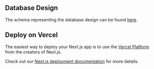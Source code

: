 ## Database Design

The schema representing the database design can be found [here](https://viewer.diagrams.net/?tags=%7B%7D&highlight=0000ff&edit=_blank&layers=1&nav=1#R7Z1fc9q4FsA%2FTaa7D9nBMsbwWOi26b3ZTiZpZ%2B99yjiggFuDqC2aZD%2F9yiDZEAmwEmM7Pmem02BhjNE58k86On%2FO3NH88VMcLGd%2FsQmNzkhn8njmfjgjhHScgfiTtjzJli5xNy3TOJxs2py84Sb8h8rGjmxdhROa7JzIGYt4uNxtHLPFgo75TlsQx%2Bxh97R7Fu1%2B6zKYUq3hZhxEeuvf4YTPZCvpdPI3Lmg4namvHhD5zl0w%2FjGN2Wohv3DBFnTzzjxQ15GnJrNgwh62mtw%2Fz9xRzBjfvJo%2FjmiUdqzqss3nPu55N7vnmC54kQ8s%2F%2FNh5f%2FtL7%2Fyn6OQzdz3DzeX5%2FIqv4JoJfviW0LjRN4xf1I9JG5%2Bmb7kwV3aNEx4EHMpSLcjGoRoeBAuaCwanPVxFAXLJFyfvmmZhdHkMnhiK64upI6G9%2BEjnVxv5JieK0R6KS6WHqYXvxcXv5E3k74dROF0IV6PxU9Pv3EY00Tcy2WQcHnGjM8j%2BVLvJ%2FWjaczp41aT7LdPlM0pj5%2FEKfLdri9lKBXc7cvjh1xbSFe2zbYUhagPBlJDp9m1c0mJF1JYFoIjmuAOy%2Bw6Vb3hjMXhP6mkItmz23JcHz%2BE8yhYCG0PJs%2Bahmw9vtfyCKNoxCKWCnut8c%2FlnZ40idnyaxBPKZcNSxYu%2BLofvKH4J3pm1PnDO%2FPEvY7EsZMfi3%2Fp6TEfsUXCY6FX6TWoEO8DTUU85GwpLxrRe3X9WPZ7%2BvqOcc7mezXg4Fg4rhZKDQpqgXsqJXA1Jbj67141EL%2Bfh0F0LR6gwWIabYS2fp4GudAMkjX2dda%2Fzzv%2B%2BVBlojvvo%2FVzbxZOJlQM2%2BHDLOT0ZhmM05MeBFOODdiDI%2BC4uLbk41qKR14s7zTrqwWReEQtAi7Gj6BEosk8u8%2BXq0FXUwNxer1qoJ7Qm3OHiRB2uJhebj7Ze6YnXkP05HH%2FsHZK1ZtCl6tAcTyESCGIdE4IkV7dEOkVV4Jqnh10EqrrnZYgXmFZtZ0gvqYD92Gc8NtFMKdNJ0kT9AMcOfpIjtrJMaibHAOw5OgXllXbyaGeR1tKEAXgyVFcP8CRw9FNjoiOqtHhkLrZ4VgYMFsGD6e4uFpPD92CSedBGMElh4VywEOHbuhEdFSODq92dFiYLduGjm5hcbUeHbrdchkkyQOLJ4DpUVw%2F4NFDN3IiPSqnR1HPidPRw8J02TZ6%2BIXF1Xp66LbLu5BNU%2F%2B2J8D4KK4g4PBB9KUq4qNqfGTKUBs%2BiMUatGX4yEYA4oPoS9BlzIQo6e0yHPNVDHjvw0JNwEHEsZl9IkVORZFu3RRxDPNPKBjJxwByJNuH29IDPqPp1nnnN7pYzcXfdx%2BC%2BMc7McjeXab3mr5KW2%2BeEk7n736HCxobRQJHmq5uHr1mEcXInl2FOHeU%2F61ig2FnPDNabcs0aywdDp7%2BTMA5wivnCNlweE1wj1EPTjZH8HRHmdqje6pzze4Ullfb5wge0fSg%2BeE9jdCM%2FdDPNrHL0ZRClytXVUZfRuHtzfLxu%2Ftt8unm54V78fninOiqguQ4TA5NjQrDZC85DBE9JyOHWQ0sTNVvixtHpHVgULSaG%2BbfrVuqW%2B2UXaZutJkcZqri7lYD1hyGiJ6K1xxwd7c83N3KukLf3YqCOwrYK9tCOdqMDiNDMZ6nAWsOU0BPxYuOtpLjJfPK9oPD%2BLP1SeSEJuM4XPKQLVpLjxIVBBw8MKKnCfAwhPRUC4%2FWRvS85NnQhQkPfcN6HFPxjZPbgCM7jutHm9lhTlyl75OnyUtFyzBiU%2FHniiUcHR521aOv%2FNwOpDI1%2BzuQEh7%2BZjniCrLYJMDCYJGNjbfj79DTV5C1%2BztUl820V3wkt2giYO4KfRnZfIeH6vKZWmgKvCkBridL38ayR0mVDhDmW27tevK4tDBDRNYV%2BopyJdYHt82HSSPUAx48MEFEA%2BBRuw9ED26CiB4miMi6Qg%2FQW7KEw4ZHGekhWgoP39X0gk6mVC0JxXN3xqZsEUR%2F5q3DdeEoqqCQn3PJ1iqRiuY75fxJwiRYcbYrOCGv%2BOl%2F2wf%2FTy%2F2h6cOPzyqZ8j6SMFGF7hcVCZsFY%2FpIR2QEwiuKLTvRPnQTDvhoKbENAp4%2BIvu3EbpD3VfXxiikXjvsHUcNYIOFbwixpF3MglisZLSrcR%2B8dXAgZJXZj04lRroizpAVmIfS5ZkXaGv1po%2FN6vOSmyhKQfmaoNy52pFLleF6mASltIX%2BvYoMRW%2BqhYlcHOw%2BJiCJSvVoXuR8JBH7Y2TK1M5wKGjj74qDUCHqfJVpejoE7Do6KOjStYVuqNKFP44kGOp9eiwUA546EDflAagw1j5qlp2wHVO6aNzStYVuh3zV0gfILOjFNeUlrIDXVOawA5T6atq2QHXN6WPvilZV%2BiGSyG0cAzaOcVCP8DhQ90G4qNWfBR3ojgRPgYW1suW4SMbAoiPgW68TL2Z0v4DSw8L9YBHD8wN2AB6GEtfVUsPuMkBsyGA9Bjo5stx2vG3yxnjDDBBSkkR2E6CODYluxEhJ0OIqe5VpQhxDFW7oTAkHwQIEcdQjFuMbb4S37ZV%2BCoO7rN6V1eruyhMZnQCu%2BQVuvXu7RyCJXobQRm%2FbsoQyEV6sUrvVl%2Fo084wub1j7Mc8iH%2FQCVyQ2KgJOJAMeppiVBnL2zmrKpZXTsKOxvKqYKKGBPMO9Mnj13T%2FE8N4n4fxKhRLNPtFMzOdrrjlAGOvis3RbExPxbe%2Bm5LscaC7MAAK4x1g%2BFW2ou3ovgnNd2OpLo7XQlXA5VxxOhb%2BDKBhYrHgt4dJ7ekenQ4prgctW%2B%2FnYwBZ4nR0A2CrS16Wqh0A8YERWQ3AR%2B0JH50O3IisfAwgPpyOvjkNvO6ljXoA5AdGZTWAH5WWvtyjCHDDsvJBgABxOrpVU9Uwu3uCTBFMHLy%2Fc5RfN1KkVopUWQNzjyLAjc7KBwFSxHF0ayaASpil6gg8imROHy3PP98v6rOiNs4a4rPiGJxTZbVS5bvSYffiv8%2Bpb0iKxoNzgDNovizP65YWd2U5Wd1Sx8bNFPTMzeYpb%2BGY2BRnFsfgZwrImyUfBzh5c4huQ0Z3lpfpCsBJHBqUSzcFvAAo9Tu0EMAGZYIG5bwvdIMy%2BBKmNgoCDyHqOxEhtSKkfqcWF7A1ORsEiBDH1a3JmCzSRkMAMgRILdNsJvHGipk6brdWAXUqE5DS%2Fjdn7e%2FqK3lp7f%2FCeHgfjsVNiCnM4anZGTQjP1HBYGohXnRT%2FoRG%2Fi4GrJZv5O%2B%2BvYhVpws6ZDUfBzinziZqaOR%2Fta7Am117GLRavoXGHij1G%2Fk9fWVe8zOkOguNV3xu2H6a6J5BaOS3UBCACEHHoyYgpH4jvwc4ctVDr6O8L3Svo8WWnQk4StDl6EDn6IZKtFAesFCqIASJgH5Ru9TpMuo5Hlooy7dQem%2FQQunBtlB6aKHM%2BkJZN9BC%2BWpdgTcn6KGFsvzlpT1Q6rdQ9gBbKHtoocz7QrdQ8pBHkBPrWagHQICgfbIJAKnfPtkDbJ%2FsoX0y7wvdPnmXDljA%2FECj5IHOwTjIJvCjAZn1eoADIXsYCJn3hW7aDJPbOB3HgBmCgZD7O0eVPkKG1MuQ%2BvPq%2BYAjIbNRgAxxfN2aiXn17HQEIEbqjYXsnFUVaqe8ZI6G2mV7Z02JtfOhREMqn9jqw1XXH30fx8HT1glytpJf%2BSptyJ8SXTVeVco%2BmSbtY8Hzu7vnixebOyh3gA9005SM1BzKOsHoA3U4FaOjysMe9YHyTjbHM5SExdn%2Ba32gsqHxhnygDPVlIflAWSQ%2Bb%2F1831BjFn2gXqYr4Ob9xFCWFoHyWvORPVBq94EiNjVmW2Y9ygcB0oQYasyCj9K0URCACNG95hAh1SOkdi8oYlNntnUIKZ46s%2F0I0b3hlizhwBFSXEHgIYTgKqQJCKnfESo30wJkCMFlSN4X%2BjLkTu5TAN%2FHtlETeCTpDDTNaGVO32xJ%2BsZy%2BhJD4aCrIEkeWCxmh51rmtB0q%2FQr%2B0ExKcOzYXyesVjy2qs%2FbyzBWj4Fp25Wj%2Fi3tyNJDLV8AO1IEizns9UXuCNZlq7Am8FhZZ%2BCQLGwBbwAKPXvSAKu7JMPAqQJMVT2ofMgFB%2FsRfJRvtjRit7PFeNKFufJRhjv036P6VoG6gTxair%2FnhF3sHkVbVo%2Bbi6bnVDdVzUbk81QeoBYtEgxgFg8GRbr32V1dQMKHCx6heXVfizqhheeWs0gA6S4egAECJDwoaxzj0d4yUs2xTTe1Rc8IzafUxl9hJbwvaE554V3rrPExicQn75OwRnaay3h3eK60RhLeFd3iIRkCc%2FGAU7SSFd3iURL%2BMt0Bd6MrYtL%2FvKX%2FPZAqd8S3gW85O%2Fikj%2FvC8OSnz5C9oWz0A6A%2FMCCKU3gR%2F0mY0NJZzj8wGopWV8Y6jljZjA7HYFHEazj3AiKNCA2B3AhZ4KFnLf6QrdvKozcAc51b6Mj8DBiyEqKGKkBI7XnKSa%2BRb6ItmEkGwWIEeLreyOr5S%2FG6f7d7vYzxEJB4DFkgPW2GsGQfu0MGcAtuJWPAmQIMWQ13nTgOtlML5infby4S5ZnoD3rLVQGHlU8nSofxXOdPdAY%2Fe52tcJTWQeakxKbeLjLVf6kwCv%2BwGiM250HeJfLos576%2BcEyl8HM5i%2BTEHgzQB6uMXVBITU72jXszBStw0hFpXe248Q3UR9L5cEsDFioSQAMYLmySZgpH5%2Fux5g66RFwff2Y0S3TkqMAHe4s1AScBhxDRU4ECPVY6R%2BhzvXUFkjDSSFkouoMmjlQw6h5RqqePyW2c%2FENTtbK6Hf4TLMRmfAMYz0fE0z2plsRD2ijyYbUTtlTUk24ju1SOgx5JmAxOst%2BYijXDzpwdO2rKqVakGZZh6%2FjRGqvvAcRmwqWq5YkuZVx3wyxiez47w4ocwJU6v7FmHfoBcCVg6WxSOGG7Oz7etx35ASyvjFszS2fXZOfN3bpfkbEhUmlLHQFXizct%2FCQwY0UGwsS%2FZAqX%2BfW30bxA2KbBAgTUhfd3wZb1YIsLe5LXQEHkX6uD%2FRBIrUv83dBxzImQ0CpAjp6zsGWO%2FZQkHgIWRQj%2FG5%2BiqdSgve3PbAwAUiITXVO27sV7lqqxfR6MsovL1ZPn53v00%2B3fy8cC8%2BX5yTWsaQsQuOdr3xB%2Fiv7D350at0apc%2FRZU5Xs6SMl88dYWNnOWHXvVo2%2F%2BjdlD4LaGxaLlm0YHEBm9220XDm0EX9hLvWTlbUnTPZVDClNYoPQwltF3ZHJG%2FzcCvYbvFeHu6kfRj3ZstZa1rXiKtvllaLVrVGH%2B2qhOypQaxeIS3eVFTona0eUljVhcMIawfHVVurJi1QDeNgmaH036TmPl365bRtoegl6ke4OihFj5vyV22FBuAwuZx64tZU15rahGHMUuDInJpCv2e%2FcUmND3jXw%3D%3D).

## Deploy on Vercel

The easiest way to deploy your Next.js app is to use the [Vercel Platform](https://vercel.com/new?utm_medium=default-template&filter=next.js&utm_source=create-next-app&utm_campaign=create-next-app-readme) from the creators of Next.js.

Check out our [Next.js deployment documentation](https://nextjs.org/docs/deployment) for more details.
